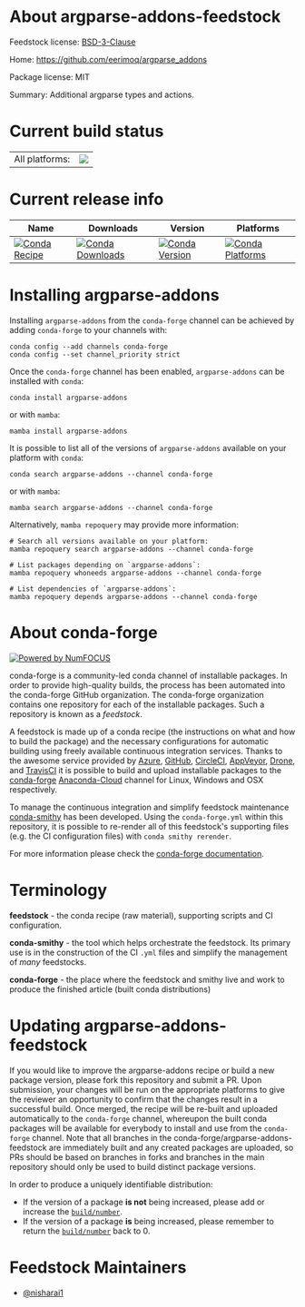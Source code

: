 About argparse-addons-feedstock
===============================

Feedstock license: [BSD-3-Clause](https://github.com/conda-forge/argparse-addons-feedstock/blob/main/LICENSE.txt)

Home: https://github.com/eerimoq/argparse_addons

Package license: MIT

Summary: Additional argparse types and actions.

Current build status
====================


<table><tr><td>All platforms:</td>
    <td>
      <a href="https://dev.azure.com/conda-forge/feedstock-builds/_build/latest?definitionId=19700&branchName=main">
        <img src="https://dev.azure.com/conda-forge/feedstock-builds/_apis/build/status/argparse-addons-feedstock?branchName=main">
      </a>
    </td>
  </tr>
</table>

Current release info
====================

| Name | Downloads | Version | Platforms |
| --- | --- | --- | --- |
| [![Conda Recipe](https://img.shields.io/badge/recipe-argparse--addons-green.svg)](https://anaconda.org/conda-forge/argparse-addons) | [![Conda Downloads](https://img.shields.io/conda/dn/conda-forge/argparse-addons.svg)](https://anaconda.org/conda-forge/argparse-addons) | [![Conda Version](https://img.shields.io/conda/vn/conda-forge/argparse-addons.svg)](https://anaconda.org/conda-forge/argparse-addons) | [![Conda Platforms](https://img.shields.io/conda/pn/conda-forge/argparse-addons.svg)](https://anaconda.org/conda-forge/argparse-addons) |

Installing argparse-addons
==========================

Installing `argparse-addons` from the `conda-forge` channel can be achieved by adding `conda-forge` to your channels with:

```
conda config --add channels conda-forge
conda config --set channel_priority strict
```

Once the `conda-forge` channel has been enabled, `argparse-addons` can be installed with `conda`:

```
conda install argparse-addons
```

or with `mamba`:

```
mamba install argparse-addons
```

It is possible to list all of the versions of `argparse-addons` available on your platform with `conda`:

```
conda search argparse-addons --channel conda-forge
```

or with `mamba`:

```
mamba search argparse-addons --channel conda-forge
```

Alternatively, `mamba repoquery` may provide more information:

```
# Search all versions available on your platform:
mamba repoquery search argparse-addons --channel conda-forge

# List packages depending on `argparse-addons`:
mamba repoquery whoneeds argparse-addons --channel conda-forge

# List dependencies of `argparse-addons`:
mamba repoquery depends argparse-addons --channel conda-forge
```


About conda-forge
=================

[![Powered by
NumFOCUS](https://img.shields.io/badge/powered%20by-NumFOCUS-orange.svg?style=flat&colorA=E1523D&colorB=007D8A)](https://numfocus.org)

conda-forge is a community-led conda channel of installable packages.
In order to provide high-quality builds, the process has been automated into the
conda-forge GitHub organization. The conda-forge organization contains one repository
for each of the installable packages. Such a repository is known as a *feedstock*.

A feedstock is made up of a conda recipe (the instructions on what and how to build
the package) and the necessary configurations for automatic building using freely
available continuous integration services. Thanks to the awesome service provided by
[Azure](https://azure.microsoft.com/en-us/services/devops/), [GitHub](https://github.com/),
[CircleCI](https://circleci.com/), [AppVeyor](https://www.appveyor.com/),
[Drone](https://cloud.drone.io/welcome), and [TravisCI](https://travis-ci.com/)
it is possible to build and upload installable packages to the
[conda-forge](https://anaconda.org/conda-forge) [Anaconda-Cloud](https://anaconda.org/)
channel for Linux, Windows and OSX respectively.

To manage the continuous integration and simplify feedstock maintenance
[conda-smithy](https://github.com/conda-forge/conda-smithy) has been developed.
Using the ``conda-forge.yml`` within this repository, it is possible to re-render all of
this feedstock's supporting files (e.g. the CI configuration files) with ``conda smithy rerender``.

For more information please check the [conda-forge documentation](https://conda-forge.org/docs/).

Terminology
===========

**feedstock** - the conda recipe (raw material), supporting scripts and CI configuration.

**conda-smithy** - the tool which helps orchestrate the feedstock.
                   Its primary use is in the construction of the CI ``.yml`` files
                   and simplify the management of *many* feedstocks.

**conda-forge** - the place where the feedstock and smithy live and work to
                  produce the finished article (built conda distributions)


Updating argparse-addons-feedstock
==================================

If you would like to improve the argparse-addons recipe or build a new
package version, please fork this repository and submit a PR. Upon submission,
your changes will be run on the appropriate platforms to give the reviewer an
opportunity to confirm that the changes result in a successful build. Once
merged, the recipe will be re-built and uploaded automatically to the
`conda-forge` channel, whereupon the built conda packages will be available for
everybody to install and use from the `conda-forge` channel.
Note that all branches in the conda-forge/argparse-addons-feedstock are
immediately built and any created packages are uploaded, so PRs should be based
on branches in forks and branches in the main repository should only be used to
build distinct package versions.

In order to produce a uniquely identifiable distribution:
 * If the version of a package **is not** being increased, please add or increase
   the [``build/number``](https://docs.conda.io/projects/conda-build/en/latest/resources/define-metadata.html#build-number-and-string).
 * If the version of a package **is** being increased, please remember to return
   the [``build/number``](https://docs.conda.io/projects/conda-build/en/latest/resources/define-metadata.html#build-number-and-string)
   back to 0.

Feedstock Maintainers
=====================

* [@nisharai1](https://github.com/nisharai1/)


